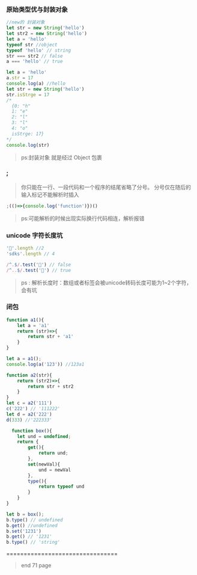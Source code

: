 <!--
 * @Author: lcz
 * @Date: 2021-11-04 16:12:51
 * @LastEditTime: 2021-11-04 17:31:01
 * @LastEditors: Please set LastEditors
 * @Description: In User Settings Edit
 * @FilePath: \lcz_document\docs\readingBooks\effective.md
-->

### 原始类型优与封装对象

```js
//new的 封装对象
let str = new String('hello')
let str2 = new String('hello')
let a = 'hello'
typeof str //object
typeof 'hello' // string
str === str2 // false
a === 'hello' // true
```

```js
let a = 'hello'
a.str = 17
console.log(a) //hello
let str = new String('hello')
str.isStrge = 17
/*
  {0: "h"
  1: "e"
  2: "l"
  3: "l"
  4: "o"
  isStrge: 17}
*/
console.log(str)
```

> ps:封装对象 就是经过 Object 包裹

### ;
>你只能在一行、一段代码和一个程序的结尾省略了分号。
>分号仅在随后的输入标记不能解析时插入
```js
;(()=>{console.log('function')})()
```

> ps:可能解析的时候出现实际换行代码相连，解析报错

### unicode 字符长度坑
```js
'💩'.length //2
'sdks'.length // 4

/^.$/.test('💩') // false
/^..$/.test('💩') // true

```

>ps : 解析长度时：数组或者标签会被unicode转码长度可能为1~2个字符，会有坑 

### 闭包
```js
function a1(){
    let a = 'a1'
    return (str)=>{
        return str + 'a1'
    }
}

let a = a1();
console.log(a('123')) //123a1
```
```js
function a2(str){
    return (str2)=>{
        return str + str2
    }
}
let c = a2('111')
c('222') // '111222'
let d = a2('222')
d(333) //'222333'
```
```js
  function box(){
    let und = undefined;
    return {
        get(){
            return und;
        },
        set(newVal){
            und = newVal
        },
        type(){
            return typeof und
        }
    }
}

let b = box();
b.type() // undefined
b.get() //undefined
b.set('1231')
b.get() // '1231'
b.type() // 'string'
```

================================
> end 71 page